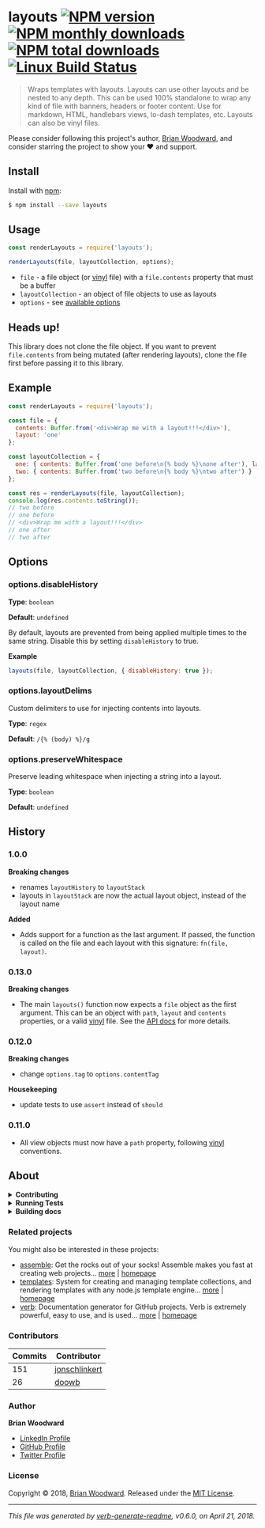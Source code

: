 # layouts [![NPM version](https://img.shields.io/npm/v/layouts.svg?style=flat)](https://www.npmjs.com/package/layouts) [![NPM monthly downloads](https://img.shields.io/npm/dm/layouts.svg?style=flat)](https://npmjs.org/package/layouts) [![NPM total downloads](https://img.shields.io/npm/dt/layouts.svg?style=flat)](https://npmjs.org/package/layouts) [![Linux Build Status](https://img.shields.io/travis/doowb/layouts.svg?style=flat&label=Travis)](https://travis-ci.org/doowb/layouts)

> Wraps templates with layouts. Layouts can use other layouts and be nested to any depth. This can be used 100% standalone to wrap any kind of file with banners, headers or footer content. Use for markdown, HTML, handlebars views, lo-dash templates, etc. Layouts can also be vinyl files.

Please consider following this project's author, [Brian Woodward](https://github.com/doowb), and consider starring the project to show your :heart: and support.

## Install

Install with [npm](https://www.npmjs.com/):

```sh
$ npm install --save layouts
```

## Usage

```js
const renderLayouts = require('layouts');

renderLayouts(file, layoutCollection, options);
```

* `file` - a file object (or [vinyl](https://github.com/gulpjs/vinyl) file) with a `file.contents` property that must be a buffer
* `layoutCollection` - an object of file objects to use as layouts
* `options` - see [available options](#options)

## Heads up!

This library does not clone the file object. If you want to prevent `file.contents` from being mutated (after rendering layouts), clone the file first before passing it to this library.

## Example

```js
const renderLayouts = require('layouts');

const file = {
  contents: Buffer.from('<div>Wrap me with a layout!!!</div>'),
  layout: 'one'
};

const layoutCollection = {
  one: { contents: Buffer.from('one before\n{% body %}\none after'), layout: 'two' },
  two: { contents: Buffer.from('two before\n{% body %}\ntwo after') }
};

const res = renderLayouts(file, layoutCollection);
console.log(res.contents.toString());
// two before
// one before
// <div>Wrap me with a layout!!!</div>
// one after
// two after
```

## Options

### options.disableHistory

**Type**: `boolean`

**Default**: `undefined`

By default, layouts are prevented from being applied multiple times to the same string. Disable this by setting `disableHistory` to true.

**Example**

```js
layouts(file, layoutCollection, { disableHistory: true });
```

### options.layoutDelims

Custom delimiters to use for injecting contents into layouts.

**Type**: `regex`

**Default**: `/{% (body) %}/g`

### options.preserveWhitespace

Preserve leading whitespace when injecting a string into a layout.

**Type**: `boolean`

**Default**: `undefined`

## History

### 1.0.0

**Breaking changes**

* renames `layoutHistory` to `layoutStack`
* layouts in `layoutStack` are now the actual layout object, instead of the layout name

**Added**

* Adds support for a function as the last argument. If passed, the function is called on the file and each layout with this signature: `fn(file, layout)`.

### 0.13.0

**Breaking changes**

* The main `layouts()` function now expects a `file` object as the first argument. This can be an object with `path`, `layout` and `contents` properties, or a valid [vinyl](https://github.com/gulpjs/vinyl) file. See the [API docs](#api) for more details.

### 0.12.0

**Breaking changes**

* change `options.tag` to `options.contentTag`

**Housekeeping**

* update tests to use `assert` instead of `should`

### 0.11.0

* All view objects must now have a `path` property, following [vinyl](https://github.com/gulpjs/vinyl) conventions.

## About

<details>
<summary><strong>Contributing</strong></summary>

Pull requests and stars are always welcome. For bugs and feature requests, [please create an issue](../../issues/new).

</details>

<details>
<summary><strong>Running Tests</strong></summary>

Running and reviewing unit tests is a great way to get familiarized with a library and its API. You can install dependencies and run tests with the following command:

```sh
$ npm install && npm test
```

</details>

<details>
<summary><strong>Building docs</strong></summary>

_(This project's readme.md is generated by [verb](https://github.com/verbose/verb-generate-readme), please don't edit the readme directly. Any changes to the readme must be made in the [.verb.md](.verb.md) readme template.)_

To generate the readme, run the following command:

```sh
$ npm install -g verbose/verb#dev verb-generate-readme && verb
```

</details>

### Related projects

You might also be interested in these projects:

* [assemble](https://www.npmjs.com/package/assemble): Get the rocks out of your socks! Assemble makes you fast at creating web projects… [more](https://github.com/assemble/assemble) | [homepage](https://github.com/assemble/assemble "Get the rocks out of your socks! Assemble makes you fast at creating web projects. Assemble is used by thousands of projects for rapid prototyping, creating themes, scaffolds, boilerplates, e-books, UI components, API documentation, blogs, building websit")
* [templates](https://www.npmjs.com/package/templates): System for creating and managing template collections, and rendering templates with any node.js template engine… [more](https://github.com/jonschlinkert/templates) | [homepage](https://github.com/jonschlinkert/templates "System for creating and managing template collections, and rendering templates with any node.js template engine. Can be used as the basis for creating a static site generator or blog framework.")
* [verb](https://www.npmjs.com/package/verb): Documentation generator for GitHub projects. Verb is extremely powerful, easy to use, and is used… [more](https://github.com/verbose/verb) | [homepage](https://github.com/verbose/verb "Documentation generator for GitHub projects. Verb is extremely powerful, easy to use, and is used on hundreds of projects of all sizes to generate everything from API docs to readmes.")

### Contributors

| **Commits** | **Contributor** | 
| --- | --- |
| 151 | [jonschlinkert](https://github.com/jonschlinkert) |
| 26 | [doowb](https://github.com/doowb) |

### Author

**Brian Woodward**

* [LinkedIn Profile](https://linkedin.com/in/jonschlinkert)
* [GitHub Profile](https://github.com/doowb)
* [Twitter Profile](https://twitter.com/jonschlinkert)

### License

Copyright © 2018, [Brian Woodward](https://github.com/doowb).
Released under the [MIT License](LICENSE).

***

_This file was generated by [verb-generate-readme](https://github.com/verbose/verb-generate-readme), v0.6.0, on April 21, 2018._